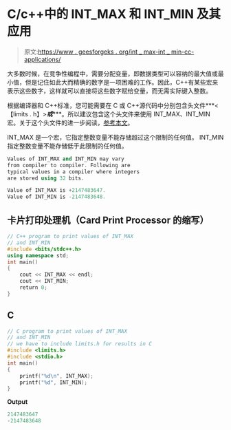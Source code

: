 # C/c++中的 INT_MAX 和 INT_MIN 及其应用

> 原文:[https://www . geesforgeks . org/int _ max-int _ min-cc-applications/](https://www.geeksforgeeks.org/int_max-int_min-cc-applications/)

大多数时候，在竞争性编程中，需要分配变量，即数据类型可以容纳的最大值或最小值，但是记住如此大而精确的数字是一项困难的工作。因此，C++有某些宏来表示这些数字，这样就可以直接将这些数字赋给变量，而无需实际键入整数。

根据编译器和 C++标准，您可能需要在 C 或 C++源代码中分别包含头文件***<【limits . h】>***或***<climits>***。所以建议包含这个头文件来使用 INT_MAX、INT_MIN 宏。关于这个头文件的进一步阅读，[参考本文](https://www.geeksforgeeks.org/climits-limits-h-cc/)。

INT_MAX 是一个宏，它指定整数变量不能存储超过这个限制的任何值。
INT_MIN 指定整数变量不能存储低于此限制的任何值。

```cpp
Values of INT_MAX and INT_MIN may vary
from compiler to compiler. Following are
typical values in a compiler where integers
are stored using 32 bits.

Value of INT_MAX is +2147483647.
Value of INT_MIN is -2147483648.
```

## 卡片打印处理机（Card Print Processor 的缩写）

```cpp
// C++ program to print values of INT_MAX
// and INT_MIN
#include <bits/stdc++.h>
using namespace std;
int main()
{
    cout << INT_MAX << endl;
    cout << INT_MIN;
    return 0;
}
```

## C

```cpp
// C program to print values of INT_MAX
// and INT_MIN
// we have to include limits.h for results in C
#include <limits.h>
#include <stdio.h>
int main()
{
    printf("%d\n", INT_MAX);
    printf("%d", INT_MIN);
}
```

**Output**

```cpp
2147483647
-2147483648
```